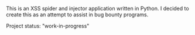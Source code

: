 This is an XSS spider and injector application written in Python. I decided to create this as an attempt to assist in bug bounty programs.

Project status: "work-in-progress"
